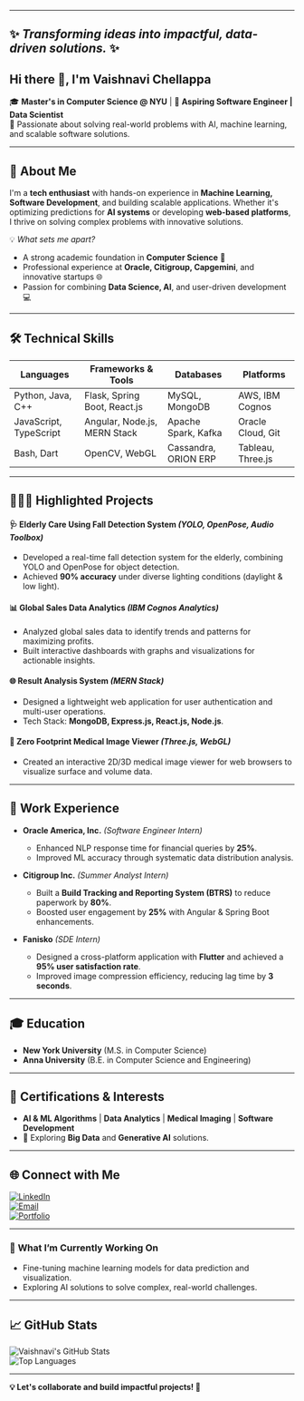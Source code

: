 

<!--

- 🌱 I’m currently learning ...
- 👯 I’m looking to collaborate on ...
- 🤔 I’m looking for help with ...
- 💬 Ask me about ...
- 📫 How to reach me: ...
- 😄 Pronouns: ...
- ⚡ Fun fact: ...
-->
---

✨ _Transforming ideas into impactful, data-driven solutions._ ✨
---

## Hi there 👋, I'm **Vaishnavi Chellappa**  
🎓 **Master's in Computer Science @ NYU** | 💼 **Aspiring Software Engineer | Data Scientist**  
🌟 Passionate about solving real-world problems with AI, machine learning, and scalable software solutions.  

---
## 🚀 **About Me**
I'm a **tech enthusiast** with hands-on experience in **Machine Learning, Software Development**, and building scalable applications. Whether it's optimizing predictions for **AI systems** or developing **web-based platforms**, I thrive on solving complex problems with innovative solutions.  

💡 *What sets me apart?*  
- A strong academic foundation in **Computer Science** 🏫  
- Professional experience at **Oracle, Citigroup, Capgemini**, and innovative startups 🌐  
- Passion for combining **Data Science, AI**, and user-driven development 💻  

---
## 🛠️ **Technical Skills**

| **Languages**        | **Frameworks & Tools**          | **Databases**          | **Platforms**       |
|-----------------------|---------------------------------|------------------------|---------------------|
| Python, Java, C++     | Flask, Spring Boot, React.js    | MySQL, MongoDB         | AWS, IBM Cognos     |
| JavaScript, TypeScript| Angular, Node.js, MERN Stack    | Apache Spark, Kafka    | Oracle Cloud, Git   |
| Bash, Dart            | OpenCV, WebGL                  | Cassandra, ORION ERP   | Tableau, Three.js   |

---

## 👩🏻‍💻 **Highlighted Projects**  

#### 🩺 **Elderly Care Using Fall Detection System** *(YOLO, OpenPose, Audio Toolbox)*  
- Developed a real-time fall detection system for the elderly, combining YOLO and OpenPose for object detection.  
- Achieved **90% accuracy** under diverse lighting conditions (daylight & low light).  

#### 📊 **Global Sales Data Analytics** *(IBM Cognos Analytics)*  
- Analyzed global sales data to identify trends and patterns for maximizing profits.  
- Built interactive dashboards with graphs and visualizations for actionable insights.  

#### 🌐 **Result Analysis System** *(MERN Stack)*  
- Designed a lightweight web application for user authentication and multi-user operations.  
- Tech Stack: **MongoDB, Express.js, React.js, Node.js**.  

#### 🤖 **Zero Footprint Medical Image Viewer** *(Three.js, WebGL)*  
- Created an interactive 2D/3D medical image viewer for web browsers to visualize surface and volume data.  

---

## 💼 **Work Experience**  

- **Oracle America, Inc.** *(Software Engineer Intern)*  
  - Enhanced NLP response time for financial queries by **25%**.  
  - Improved ML accuracy through systematic data distribution analysis.  

- **Citigroup Inc.** *(Summer Analyst Intern)*  
  - Built a **Build Tracking and Reporting System (BTRS)** to reduce paperwork by **80%**.  
  - Boosted user engagement by **25%** with Angular & Spring Boot enhancements.  

- **Fanisko** *(SDE Intern)*  
  - Designed a cross-platform application with **Flutter** and achieved a **95% user satisfaction rate**.  
  - Improved image compression efficiency, reducing lag time by **3 seconds**.  

---

## 🎓 **Education**  
- **New York University** (M.S. in Computer Science)  
- **Anna University** (B.E. in Computer Science and Engineering)  

---

## 🌟 **Certifications & Interests**  
- **AI & ML Algorithms** | **Data Analytics** | **Medical Imaging** | **Software Development**  
- 🎯 Exploring **Big Data** and **Generative AI** solutions.

---

## 🌐 **Connect with Me**  
[![LinkedIn](https://img.shields.io/badge/LinkedIn-Connect-blue?logo=linkedin)](https://www.linkedin.com/in/vaishnavichellappa/)  
[![Email](https://img.shields.io/badge/Email-Contact-red)](mailto:vc2495@nyu.edu)  
[![Portfolio](https://img.shields.io/badge/Portfolio-green)](https://vaishnavichellappa.github.io/)  


---

### 🚀 **What I’m Currently Working On**  
- Fine-tuning machine learning models for data prediction and visualization.  
- Exploring AI solutions to solve complex, real-world challenges.  

---

## 📈 **GitHub Stats**  
![Vaishnavi's GitHub Stats](https://github-readme-stats.vercel.app/api?username=vaishnavichellappa&show_icons=true&theme=dark)  
![Top Languages](https://github-readme-stats.vercel.app/api/top-langs/?username=vaishnavichellappa&layout=compact&theme=dark)  

---

**💡 Let's collaborate and build impactful projects! 🚀**  
